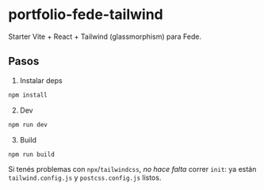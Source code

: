 # portfolio-fede-tailwind

Starter Vite + React + Tailwind (glassmorphism) para Fede.

## Pasos
1. Instalar deps
```bash
npm install
```

2. Dev
```bash
npm run dev
```

3. Build
```bash
npm run build
```

Si tenés problemas con `npx`/`tailwindcss`, *no hace falta* correr `init`: ya están
`tailwind.config.js` y `postcss.config.js` listos.
